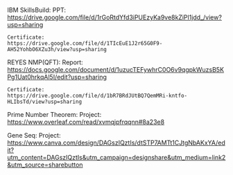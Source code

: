 IBM SkillsBuild:
	PPT: 
	https://drive.google.com/file/d/1rGoRtdYfd3iPUEzyKa9ve8kZiPl1jdd_/view?usp=sharing

	Certificate: 
	https://drive.google.com/file/d/1TIcEuE1J2r65G0F9-AH52YohbO6XZu3h/view?usp=sharing

REYES NMP(QFT): 
	Report: 
	https://docs.google.com/document/d/1uzucTEFywhrC0O6v9qgpkWuzsB5KPg1Uat0hrkqAl5I/edit?usp=sharing

	Certificate: 
	https://drive.google.com/file/d/1bR7BRdJUtBQ7QemMRi-kntfo-HLIbsTd/view?usp=sharing

Prime Number Theorem: 
	Project: 
	https://www.overleaf.com/read/xvmqjpfrqqnn#8a23e8

Gene Seq:
	Project:
	https://www.canva.com/design/DAGszIQztIs/dtSTP7AMTt1CJtgNbAKxYA/edit?utm_content=DAGszIQztIs&utm_campaign=designshare&utm_medium=link2&utm_source=sharebutton

